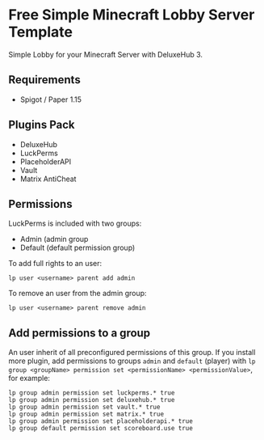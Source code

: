 # Free Simple Minecraft Lobby Server Template

Simple Lobby for your Minecraft Server with DeluxeHub 3.

## Requirements

* Spigot / Paper 1.15

## Plugins Pack

* DeluxeHub
* LuckPerms
* PlaceholderAPI
* Vault
* Matrix AntiCheat 

## Permissions

LuckPerms is included with two groups:

* Admin (admin group
* Default (default permission group)

To add full rights to an user:

```
lp user <username> parent add admin
```

To remove an user from the admin group:

```
lp user <username> parent remove admin
```

## Add permissions to a group

An user inherit of all preconfigured permissions of this group. If you install more plugin, add permissions to groups `admin` and `default` (player) with `lp group <groupName> permission set <permissionName> <permissionValue>`, for example:

```
lp group admin permission set luckperms.* true
lp group admin permission set deluxehub.* true
lp group admin permission set vault.* true
lp group admin permission set matrix.* true
lp group admin permission set placeholderapi.* true
lp group default permission set scoreboard.use true
```
